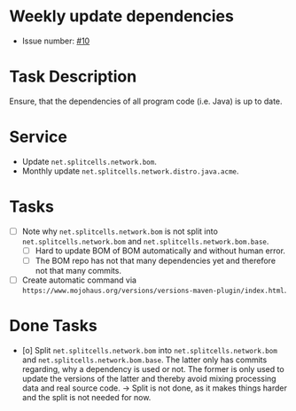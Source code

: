 # Weekly update dependencies
* Issue number: [\#10](https://codeberg.org/splitcells-net/net.splitcells.network.community/issues/10)
# Task Description
Ensure, that the dependencies of all program code (i.e. Java) is up to date.
# Service
* Update `net.splitcells.network.bom`.
* Monthly update `net.splitcells.network.distro.java.acme`.
# Tasks
* [ ] Note why `net.splitcells.network.bom` is not split into `net.splitcells.network.bom` and `net.splitcells.network.bom.base`.
    * [ ] Hard to update BOM of BOM automatically and without human error.
    * [ ] The BOM repo has not that many dependencies yet and therefore not that many commits.
* [ ] Create automatic command via `https://www.mojohaus.org/versions/versions-maven-plugin/index.html`.
# Done Tasks
* [o] Split `net.splitcells.network.bom` into `net.splitcells.network.bom` and `net.splitcells.network.bom.base`.
  The latter only has commits regarding, why a dependency is used or not.
  The former is only used to update the versions of the latter and
  thereby avoid mixing processing data and real source code.
  -> Split is not done, as it makes things harder and the split is not needed for now.